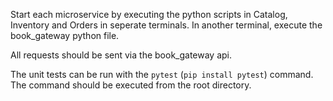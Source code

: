 Start each microservice by executing the python scripts in Catalog, Inventory and Orders in seperate terminals.
In another terminal, execute the book_gateway python file. 

All requests should be sent via the book_gateway api.

The unit tests can be run with the `pytest` (`pip install pytest`) command. The command should be executed from the root directory.
